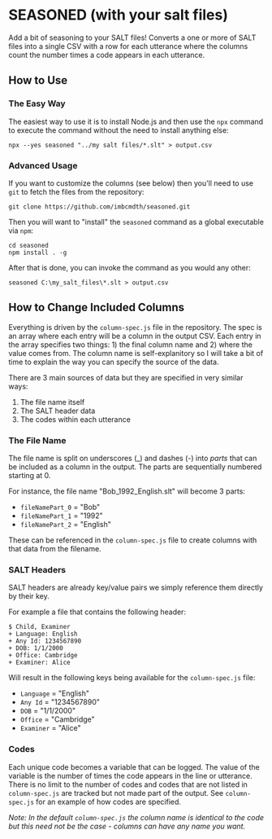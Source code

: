 # SEASONED (with your salt files)
Add a bit of seasoning to your SALT files! Converts a one or more of SALT files into a single CSV with a row for each utterance where the columns count the number times a code appears in each utterance.

## How to Use

### The Easy Way
The easiest way to use it is to install Node.js and then use the `npx` command to execute the command without the need to install anything else:
```
npx --yes seasoned "../my salt files/*.slt" > output.csv
```

### Advanced Usage
If you want to customize the columns (see below) then you'll need to use `git` to fetch the files from the repository:
```
git clone https://github.com/imbcmdth/seasoned.git
```
Then you will want to "install" the `seasoned` command as a global executable via `npm`:
```
cd seasoned
npm install . -g
```

After that is done, you can invoke the command as you would any other:
```
seasoned C:\my_salt_files\*.slt > output.csv
```

## How to Change Included Columns
Everything is driven by the `column-spec.js` file in the repository. The spec is an array where each entry will be a column in the output CSV. Each entry in the array specifies two things: 1) the final column name and 2) where the value comes from. The column name is self-explanitory so I will take a bit of time to explain the way you can specify the source of the data.

There are 3 main sources of data but they are specified in very similar ways:
1) The file name itself
2) The SALT header data
3) The codes within each utterance

### The File Name
The file name is split on underscores (\_) and dashes (\-) into *parts* that can be included as a column in the output. The parts are sequentially numbered starting at 0.

For instance, the file name "Bob_1992_English.slt" will become 3 parts:
* `fileNamePart_0` = "Bob"
* `fileNamePart_1` = "1992"
* `fileNamePart_2` = "English"

These can be referenced in the `column-spec.js` file to create columns with that data from the filename.

### SALT Headers
SALT headers are already key/value pairs we simply reference them directly by their key.

For example a file that contains the following header:
```
$ Child, Examiner
+ Language: English
+ Any Id: 1234567890
+ DOB: 1/1/2000
+ Office: Cambridge
+ Examiner: Alice
```

Will result in the following keys being available for the `column-spec.js` file:
* `Language` = "English"
* `Any Id` = "1234567890"
* `DOB` = "1/1/2000"
* `Office` = "Cambridge"
* `Examiner` = "Alice"

### Codes
Each unique code becomes a variable that can be logged. The value of the variable is the number of times the code appears in the line or utterance. There is no limit to the number of codes and codes that are not listed in `column-spec.js` are tracked but not made part of the output. See `column-spec.js` for an example of how codes are specified.

*Note: In the default `column-spec.js` the column name is identical to the code but this need not be the case - columns can have any name you want.*

